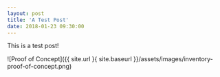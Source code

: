 ```yaml
---
layout: post
title: 'A Test Post'
date: 2018-01-23 09:30:00
---
```


This is a test post!

![Proof of Concept]({{ site.url }{ site.baseurl }}/assets/images/inventory-proof-of-concept.png)
